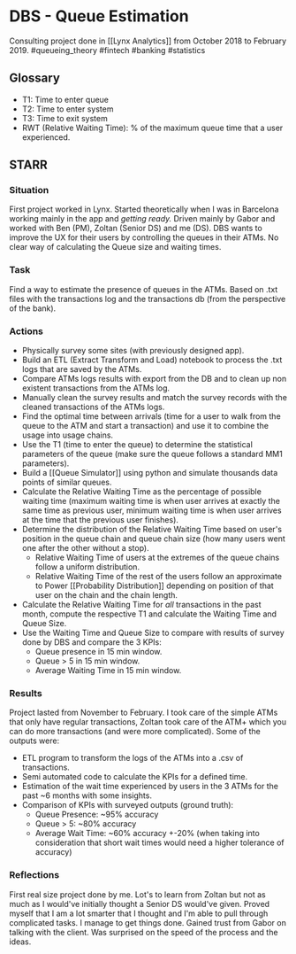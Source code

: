 # DBS - Queue Estimation
Consulting project done in [[Lynx Analytics]] from October 2018 to February 2019. 
#queueing_theory #fintech #banking #statistics
## Glossary
 - T1: Time to enter queue
 - T2: Time to enter system 
 - T3: Time to exit system
 - RWT (Relative Waiting Time): % of the maximum queue time that a user experienced.
## STARR
### Situation
First project worked in Lynx. Started theoretically when I was in Barcelona working mainly in the app and _getting ready._ Driven mainly by Gabor and worked with Ben (PM), Zoltan (Senior DS) and me (DS). DBS wants to improve the UX for their users by controlling the queues in their ATMs. No clear way of calculating the Queue size and waiting times. 
### Task
Find a way to estimate the presence of queues in the ATMs. Based on .txt files with the transactions log and the transactions db (from the perspective of the bank). 
### Actions
 - Physically survey some sites (with previously designed app).
- Build an ETL (Extract Transform and Load) notebook to process the .txt logs that are saved by the ATMs. 
 - Compare ATMs logs results with export from the DB and to clean up non existent transactions from the ATMs log.
 - Manually clean the survey results and match the survey records with the cleaned transactions of the ATMs logs.
 - Find the optimal time between arrivals (time for a user to walk from the queue to the ATM and start a transaction) and use it to combine the usage into usage chains.
 - Use the T1 (time to enter the queue) to determine the statistical parameters of the queue (make sure the queue follows a standard MM1 parameters).
 - Build a [[Queue Simulator]] using python and simulate thousands data points of similar queues.
 - Calculate the Relative Waiting Time as the percentage of possible waiting time (maximum waiting time is when user arrives at exactly the same time as previous user, minimum waiting time is when user arrives at the time that the previous user finishes).
 - Determine the distribution of the Relative Waiting Time based on user's position in the queue chain and queue chain size (how many users went one after the other without a stop). 
	 - Relative Waiting Time of users at the extremes of the queue chains follow a uniform distribution.
	 - Relative Waiting Time of the rest of the users follow an approximate to Power [[Probability Distribution]] depending on position of that user on the chain and the chain length.
 - Calculate the Relative Waiting Time for *all* transactions in the past month, compute the respective T1 and calculate the Waiting Time and Queue Size.
 - Use the Waiting Time and Queue Size to compare with results of survey done by DBS and compare the 3 KPIs:
	 - Queue presence in 15 min window.
	 - Queue > 5 in 15 min window.
	 - Average Waiting Time in 15 min window.
### Results
Project lasted from November to February. I took care of the simple ATMs that only have regular transactions, Zoltan took care of the ATM+ which you can do more transactions (and were more complicated). Some of the outputs were:
 - ETL program to transform the logs of the ATMs into a .csv of transactions.
 - Semi automated code to calculate the KPIs for a defined time.
 - Estimation of the wait time experienced by users in the 3 ATMs for the past ~6 months with some insights.
 - Comparison of KPIs with surveyed outputs (ground truth):
	 - Queue Presence: ~95% accuracy
	 - Queue > 5: ~80% accuracy
	 - Average Wait Time: ~60%  accuracy +-20%  (when taking into consideration that short wait times would need a higher tolerance of accuracy)
### Reflections
First real size project done by me. Lot's to learn from Zoltan but not as much as I would've initially thought a Senior DS would've given. Proved myself that I am a lot smarter that I thought and I'm able to pull through complicated tasks. I manage to get things done. Gained trust from Gabor on talking with the client. Was surprised on the speed of the process and the ideas. 